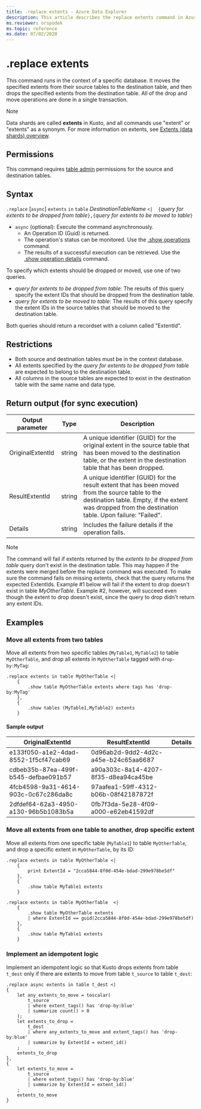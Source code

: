 ```yaml
---
title: .replace extents - Azure Data Explorer
description: This article describes the replace extents command in Azure Data Explorer.
ms.reviewer: orspodek
ms.topic: reference
ms.date: 07/02/2020
---
```

# .replace extents

This command runs in the context of a specific database.
It moves the specified extents from their source tables to the destination table,
and then drops the specified extents from the destination table.
All of the drop and move operations are done in a single transaction.

> [!NOTE]
> Data shards are called **extents** in Kusto, and all commands use "extent" or "extents" as a synonym.
> For more information on extents, see [Extents (data shards) overview](extents-overview.md).

## Permissions

This command requires [table admin](../management/access-control/role-based-authorization.md) permissions for the source and destination tables.

## Syntax

`.replace` [`async`] `extents` `in` `table` *DestinationTableName* `<| 
{`*query for extents to be dropped from table*`},{`*query for extents to be moved to table*`}`

* `async` (optional): Execute the command asynchronously.
    * An Operation ID (Guid) is returned.
    * The operation's status can be monitored. Use the [.show operations](operations.md#show-operations) command.
    * The results of a successful execution can be retrieved. Use the [.show operation details](operations.md#show-operation-details) command.

To specify which extents should be dropped or moved, use one of two queries.
* *query for extents to be dropped from table*: The results of this query specify the extent IDs that should be dropped from the destination table.
* *query for extents to be moved to table*: The results of this query specify the extent IDs in the source tables that should be moved to the destination table.

Both queries should return a recordset with a column called "ExtentId".

## Restrictions

* Both source and destination tables must be in the context database.
* All extents specified by the *query for extents to be dropped from table* are expected to belong to the destination table.
* All columns in the source tables are expected to exist in the destination table with the same name and data type.

## Return output (for sync execution)

Output parameter |Type |Description
---|---|---
OriginalExtentId |string |A unique identifier (GUID) for the original extent in the source table that has been moved to the destination table, or the extent in the destination table that has been dropped.
ResultExtentId |string |A unique identifier (GUID) for the result extent that has been moved from the source table to the destination table. Empty, if the extent was dropped from the destination table. Upon failure: "Failed".
Details |string |Includes the failure details if the operation fails.

> [!NOTE]
> The command will fail if extents returned by the *extents to be dropped from table* query don't exist in the destination table. This may happen if the extents were merged before the replace command was executed.
> To make sure the command fails on missing extents, check that the query returns the expected ExtentIds. Example #1 below will fail if the extent to drop doesn't exist in table *MyOtherTable*. Example #2, however, will succeed even though the extent to drop doesn't exist, since the query to drop didn't return any extent IDs.

## Examples

### Move all extents from two tables 

Move all extents from two specific tables (`MyTable1`, `MyTable2`) to table `MyOtherTable`, and drop all extents in `MyOtherTable` tagged with `drop-by:MyTag`:

```kusto
.replace extents in table MyOtherTable <|
    {
        .show table MyOtherTable extents where tags has 'drop-by:MyTag'
    },
    {
        .show tables (MyTable1,MyTable2) extents
    }
```

#### Sample output

|OriginalExtentId |ResultExtentId |Details
|---|---|---
|e133f050-a1e2-4dad-8552-1f5cf47cab69 |0d96ab2d-9dd2-4d2c-a45e-b24c65aa6687| 
|cdbeb35b-87ea-499f-b545-defbae091b57 |a90a303c-8a14-4207-8f35-d8ea94ca45be| 
|4fcb4598-9a31-4614-903c-0c67c286da8c |97aafea1-59ff-4312-b06b-08f42187872f| 
|2dfdef64-62a3-4950-a130-96b5b1083b5a |0fb7f3da-5e28-4f09-a000-e62eb41592df| 

### Move all extents from one table to another, drop specific extent

Move all extents from one specific table (`MyTable1`) to table `MyOtherTable`, and drop a specific extent in `MyOtherTable`, by its ID:

```kusto
.replace extents in table MyOtherTable <|
    {
        print ExtentId = "2cca5844-8f0d-454e-bdad-299e978be5df"
    },
    {
        .show table MyTable1 extents 
    }
```

```kusto
.replace extents in table MyOtherTable  <|
    {
        .show table MyOtherTable extents
        | where ExtentId == guid(2cca5844-8f0d-454e-bdad-299e978be5df) 
    },
    {
        .show table MyTable1 extents 
    }
```

### Implement an idempotent logic

Implement an idempotent logic so that Kusto drops extents from table `t_dest` only if there are extents to move from table `t_source` to table `t_dest`:

```kusto
.replace async extents in table t_dest <|
{
    let any_extents_to_move = toscalar( 
        t_source
        | where extent_tags() has 'drop-by:blue'
        | summarize count() > 0
    );
    let extents_to_drop =
        t_dest
        | where any_extents_to_move and extent_tags() has 'drop-by:blue'
        | summarize by ExtentId = extent_id()
    ;
    extents_to_drop
},
{
    let extents_to_move = 
        t_source
        | where extent_tags() has 'drop-by:blue'
        | summarize by ExtentId = extent_id()
    ;
    extents_to_move
}
```
